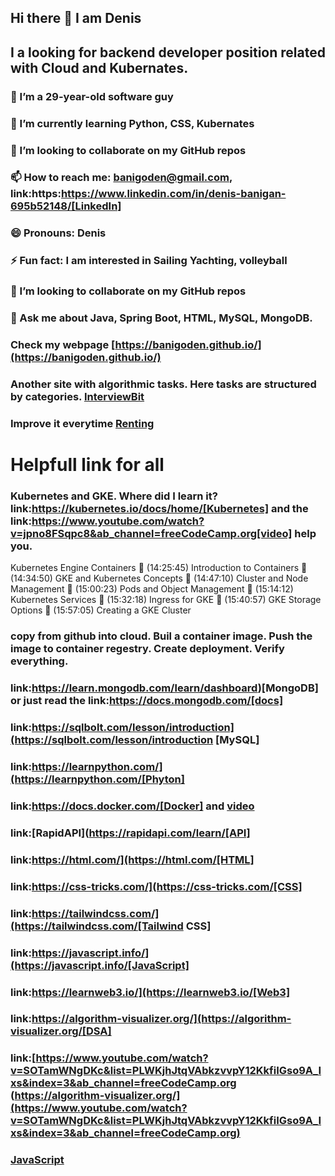 ## Hi there 👋 I am Denis
##  I a looking for backend developer position related with Cloud and Kubernates.
### 🔭 I’m a 29-year-old software guy
### 🌱 I’m currently learning Python, CSS, Kubernates 
### 👯 I’m looking to collaborate on my GitHub repos
### 📫 How to reach me: [banigoden@gmail.com](mailto:banigoden@gmail.com), link:https:https://www.linkedin.com/in/denis-banigan-695b52148/[LinkedIn]
### 😄 Pronouns: Denis
### ⚡ Fun fact: I am interested in Sailing Yachting, volleyball
### 👯 I’m looking to collaborate on my GitHub repos
### 💬 Ask me about Java, Spring Boot, HTML, MySQL, MongoDB.
### Check my webpage [https://banigoden.github.io/](https://banigoden.github.io/)
### Another site with algorithmic tasks. Here tasks are structured by categories. [InterviewBit](https://www.interviewbit.com/courses/programming/)
### Improve it everytime [Renting](https://github.com/banigoden/renting)
# Helpfull link for all
### Kubernetes  and GKE. Where did I learn it? link:https://kubernetes.io/docs/home/[Kubernetes] and the link:https://www.youtube.com/watch?v=jpno8FSqpc8&ab_channel=freeCodeCamp.org[video] help you.
Kubernetes Engine Containers
🎤 (14:25:45) Introduction to Containers
🎤 (14:34:50) GKE and Kubernetes Concepts
🎤 (14:47:10) Cluster and Node Management
🎤 (15:00:23) Pods and Object Management
🎤 (15:14:12) Kubernetes Services
🎤 (15:32:18) Ingress for GKE
🎤 (15:40:57) GKE Storage Options
🎤 (15:57:05) Creating a GKE Cluster
### copy from github into cloud. Buil a container image. Push the image to container regestry. Create deployment. Verify everything.
### link:https://learn.mongodb.com/learn/dashboard)[MongoDB] or just read the link:https://docs.mongodb.com/[docs]
### link:https://sqlbolt.com/lesson/introduction](https://sqlbolt.com/lesson/introduction [MySQL]
### link:https://learnpython.com/](https://learnpython.com/[Phyton]
### link:https://docs.docker.com/[Docker] and [video](https://www.youtube.com/watch?v=fqMOX6JJhGo&list=PLWKjhJtqVAbkzvvpY12KkfiIGso9A_Ixs&ab_channel=freeCodeCamp.org)
### link:[RapidAPI](https://rapidapi.com/learn/[API]
### link:https://html.com/](https://html.com/[HTML]
### link:https://css-tricks.com/](https://css-tricks.com/[CSS]
### link:https://tailwindcss.com/](https://tailwindcss.com/[Tailwind CSS]
### link:https://javascript.info/](https://javascript.info/[JavaScript]
### link:https://learnweb3.io/](https://learnweb3.io/[Web3]
### link:https://algorithm-visualizer.org/](https://algorithm-visualizer.org/[DSA]
### link:[https://www.youtube.com/watch?v=SOTamWNgDKc&list=PLWKjhJtqVAbkzvvpY12KkfiIGso9A_Ixs&index=3&ab_channel=freeCodeCamp.org (https://algorithm-visualizer.org/](https://www.youtube.com/watch?v=SOTamWNgDKc&list=PLWKjhJtqVAbkzvvpY12KkfiIGso9A_Ixs&index=3&ab_channel=freeCodeCamp.org)
### [JavaScript](https://javascript.info/)



